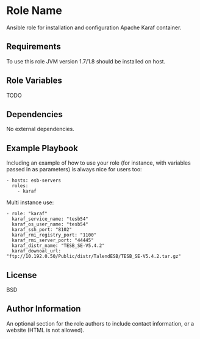 Role Name
=========

Ansible role for installation and configuration Apache Karaf container.

Requirements
------------

To use this role JVM version 1.7/1.8 should be installed on host.

Role Variables
--------------

TODO

Dependencies
------------

No external dependencies.

Example Playbook
----------------

Including an example of how to use your role (for instance, with variables passed in as parameters) is always nice for users too:

    - hosts: esb-servers
      roles:
        - karaf

Multi instance use:

    - role: "karaf"
      karaf_service_name: "tesb54"
      karaf_os_user_name: "tesb54"
      karaf_ssh_port: "8102"
      karaf_rmi_registry_port: "1100"
      karaf_rmi_server_port: "44445"
      karaf_distr_name: "TESB_SE-V5.4.2"
      karaf_downoal_url: "ftp://10.192.0.50/Public/distr/TalendESB/TESB_SE-V5.4.2.tar.gz"


License
-------

BSD

Author Information
------------------

An optional section for the role authors to include contact information, or a website (HTML is not allowed).
